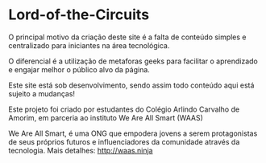 # Lord-of-the-Circuits

O principal motivo da criação deste site é a falta de conteúdo simples e centralizado para iniciantes na área tecnológica.

O diferencial é a utilização de metaforas geeks para facilitar o aprendizado e engajar melhor o público alvo da página.

Este site está sob desenvolvimento, sendo assim todo conteúdo aqui está sujeito a mudanças!

Este projeto foi criado por estudantes do Colégio Arlindo Carvalho de Amorim, em parceria ao instituto We Are All Smart (WAAS)

We Are All Smart, é uma ONG que empodera jovens a serem protagonistas de seus próprios futuros e influenciadores da comunidade através da tecnologia. 
Mais detalhes: http://waas.ninja
